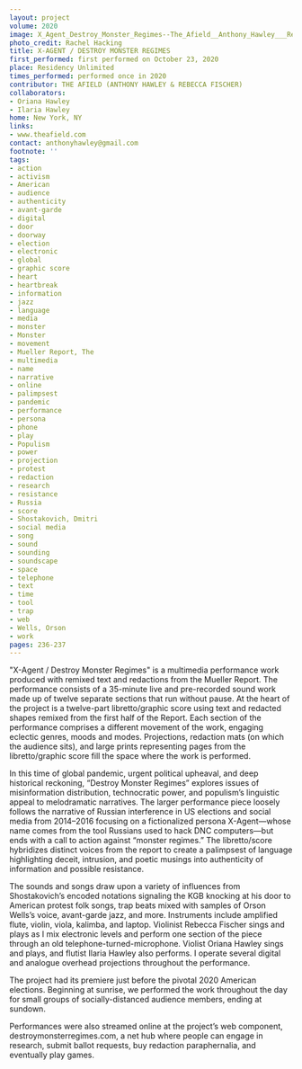 ```yaml
---
layout: project
volume: 2020
image: X_Agent_Destroy_Monster_Regimes--The_Afield__Anthony_Hawley___Rebecca_Fischer_.jpg
photo_credit: Rachel Hacking
title: X-AGENT / DESTROY MONSTER REGIMES
first_performed: first performed on October 23, 2020
place: Residency Unlimited
times_performed: performed once in 2020
contributor: THE AFIELD (ANTHONY HAWLEY & REBECCA FISCHER)
collaborators:
- Oriana Hawley
- Ilaria Hawley
home: New York, NY
links:
- www.theafield.com
contact: anthonyhawley@gmail.com
footnote: ''
tags:
- action
- activism
- American
- audience
- authenticity
- avant-garde
- digital
- door
- doorway
- election
- electronic
- global
- graphic score
- heart
- heartbreak
- information
- jazz
- language
- media
- monster
- Monster
- movement
- Mueller Report, The
- multimedia
- name
- narrative
- online
- palimpsest
- pandemic
- performance
- persona
- phone
- play
- Populism
- power
- projection
- protest
- redaction
- research
- resistance
- Russia
- score
- Shostakovich, Dmitri
- social media
- song
- sound
- sounding
- soundscape
- space
- telephone
- text
- time
- tool
- trap
- web
- Wells, Orson
- work
pages: 236-237
---
```


"X-Agent / Destroy Monster Regimes" is a multimedia performance work produced with remixed text and redactions from the Mueller Report. The performance consists of a 35-minute live and pre-recorded sound work made up of twelve separate sections that run without pause. At the heart of the project is a twelve-part libretto/graphic score using text and redacted shapes remixed from the first half of the Report. Each section of the performance comprises a different movement of the work, engaging eclectic genres, moods and modes. Projections, redaction mats (on which the audience sits), and large prints representing pages from the libretto/graphic score fill the space where the work is performed.

 

In this time of global pandemic, urgent political upheaval, and deep historical reckoning, “Destroy Monster Regimes” explores issues of misinformation distribution, technocratic power, and populism’s linguistic appeal to melodramatic narratives. The larger performance piece loosely follows the narrative of Russian interference in US elections and social media from 2014–2016 focusing on a fictionalized persona X-Agent—whose name comes from the tool Russians used to hack DNC computers—but ends with a call to action against “monster regimes.” The libretto/score hybridizes distinct voices from the report to create a palimpsest of language highlighting deceit, intrusion, and poetic musings into authenticity of information and possible resistance.

The sounds and songs draw upon a variety of influences from Shostakovich’s encoded notations signaling the KGB knocking at his door to American protest folk songs, trap beats mixed with samples of Orson Wells’s voice, avant-garde jazz, and more. Instruments include amplified flute, violin, viola, kalimba, and laptop. Violinist Rebecca Fischer sings and plays as I mix electronic levels and perform one section of the piece through an old telephone-turned-microphone. Violist Oriana Hawley sings and plays, and flutist Ilaria Hawley also performs. I operate several digital and analogue overhead projections throughout the performance. 

The project had its premiere just before the pivotal 2020 American elections. Beginning at sunrise, we performed the work throughout the day for small groups of socially-distanced audience members, ending at sundown.

Performances were also streamed online at the project’s web component, destroymonsterregimes.com, a net hub where people can engage in research, submit ballot requests, buy redaction paraphernalia, and eventually play games.